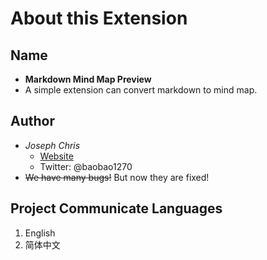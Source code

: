 # About this Extension
## Name
 - **Markdown Mind Map Preview**
 - A simple extension can convert
   markdown to mind map.
## Author
 - *Joseph Chris*
   - [Website](https://josephcz.xyz/)
   - Twitter: @baobao1270
 - ~~We have many bugs!~~
     But now they are fixed!
## Project Communicate Languages
   1. English
   2. 简体中文
